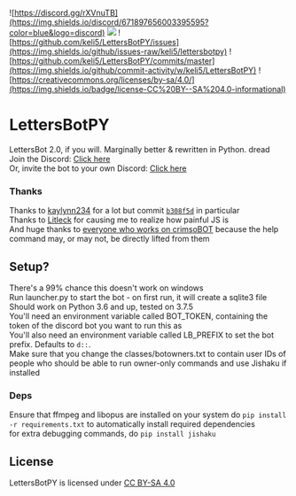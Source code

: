 ![https://discord.gg/rXVnuTB](https://img.shields.io/discord/671897656003395595?color=blue&logo=discord)
![](https://img.shields.io/github/languages/code-size/keli5/LettersBotPY?logo=github&logoColor=black)
![https://github.com/keli5/LettersBotPY/issues](https://img.shields.io/github/issues-raw/keli5/lettersbotpy)
![https://github.com/keli5/LettersBotPY/commits/master](https://img.shields.io/github/commit-activity/w/keli5/LettersBotPY)
![https://creativecommons.org/licenses/by-sa/4.0/](https://img.shields.io/badge/license-CC%20BY--SA%204.0-informational)

# LettersBotPY
LettersBot 2.0, if you will. Marginally better &amp; rewritten in Python. dread
<br>Join the Discord: [Click here](https://discord.gg/DPCEzJT)<br>
Or, invite the bot to your own Discord: [Click here](https://cutt.ly/lettersbot)

### Thanks
Thanks to [kaylynn234](https://github.com/kaylynn234) for a lot but commit [`b308f5d`](https://github.com/keli5/LettersBotPY/commit/b308f5d6e5cb8f60ce90a73788b06689c9610293) in particular  <br>
Thanks to [Litleck](https://github.com/Litleck) for causing me to realize how painful JS is<br>
And huge thanks to [everyone who works on crimsoBOT](https://github.com/crimsobot/crimsoBOT/) because the help command may, or may not, be directly lifted from them

## Setup?
There's a 99% chance this doesn't work on windows<br>
Run launcher.py to start the bot - on first run, it will create a sqlite3 file<br>
Should work on Python 3.6 and up, tested on 3.7.5<br>
You'll need an environment variable called BOT_TOKEN, containing the token of the discord bot you want to run this as<br>
You'll also need an environment variable called LB_PREFIX to set the bot prefix. Defaults to `d::`. <br>
Make sure that you change the classes/botowners.txt to contain user IDs of people who should be able to run owner-only commands and use Jishaku if installed
### Deps
Ensure that ffmpeg and libopus are installed on your system
do `pip install -r requirements.txt` to automatically install required dependencies<br>
for extra debugging commands, do `pip install jishaku`


## License
LettersBotPY is licensed under [CC BY-SA 4.0](https://creativecommons.org/licenses/by-sa/4.0/ " Atribution Share-Alike 4.0 license ")
